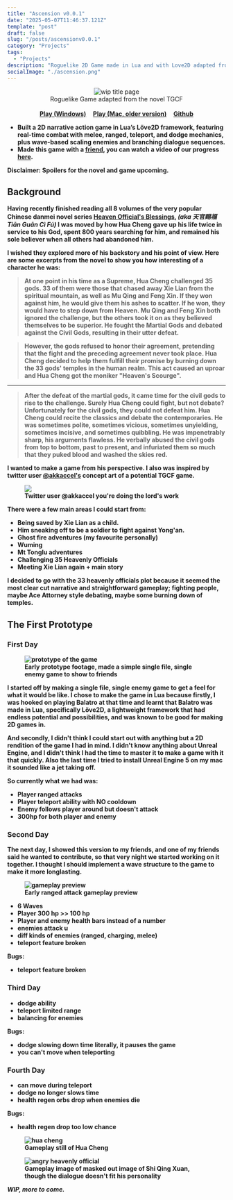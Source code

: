 ```yaml
---
title: "Ascension v0.0.1"
date: "2025-05-07T11:46:37.121Z"
template: "post"
draft: false
slug: "/posts/ascensionv0.0.1"
category: "Projects"
tags:
  - "Projects"
description: "Roguelike 2D Game made in Lua and with Love2D adapted from the novel TGCF"
socialImage: "./ascension.png"
---
```

<figure style="text-align: center;">
  <img src="/ascension.png" alt="wip title page" />
  <figcaption>Roguelike Game adapted from the novel TGCF</figcaption><br>
  <b><div style="display: flex; justify-content: center; gap: 1rem;">
    <a href="https://github.com/kayleecragg/ascension/releases/download/v0.0.1/Ascension_32.zip" target="_blank">Play (Windows)</a>
    <a href="https://github.com/kayleecragg/ascension/releases/download/beta/Ascension_osx.zip" target="_blank">Play (Mac, older version)</a>
    <a href="https://github.com/kayleecragg/ascension" target="_blank">Github</a>
  </div>
  <b>
</figure>

- Built a 2D narrative action game in <strong>Lua’s Löve2D</strong> framework, featuring real-time combat with melee, ranged, teleport, and dodge mechanics, plus wave-based scaling enemies and branching dialogue sequences.
- Made this game with a [friend](https://github.com/its-naptime), you can watch a video of our progress [here](https://youtu.be/FHOgZQkW0RY).

**Disclaimer:** Spoilers for the novel and game upcoming.

## Background

Having recently finished reading all 8 volumes of the very popular Chinese danmei novel series [**Heaven Official's Blessings**](https://en.wikipedia.org/wiki/Heaven_Official%27s_Blessing), *(aka 天官赐福 Tiān Guān Cì Fú)* I was moved by how Hua Cheng gave up his life twice in service to his God, spent 800 years searching for him, and remained his sole believer when all others had abandoned him.

I wished they explored more of his backstory and his point of view. Here are some excerpts from the novel to show you how interesting of a character he was:


> At one point in his time as a Supreme, Hua Cheng challenged 35 gods. 33 of them were those that chased away Xie Lian from the spiritual mountain, as well as Mu Qing and Feng Xin. If they won against him, he would give them his ashes to scatter. If he won, they would have to step down from Heaven. Mu Qing and Feng Xin both ignored the challenge, but the others took it on as they believed themselves to be superior. He fought the Martial Gods and debated against the Civil Gods, resulting in their utter defeat.

>However, the gods refused to honor their agreement, pretending that the fight and the preceding agreement never took place. Hua Cheng decided to help them fulfill their promise by burning down the 33 gods' temples in the human realm. This act caused an uproar and Hua Cheng got the moniker "Heaven's Scourge".
---
> After the defeat of the martial gods, it came time for the civil gods to rise to the challenge. Surely Hua Cheng could fight, but not debate? Unfortunately for the civil gods, they could not defeat him. Hua Cheng could recite the classics and debate the contemporaries. He was sometimes polite, sometimes vicious, sometimes unyielding, sometimes incisive, and sometimes quibbling. He was impenetrably sharp, his arguments flawless. He verbally abused the civil gods from top to bottom, past to present, and infuriated them so much that they puked blood and washed the skies red.

I wanted to make a game from his perspective. I also was inspired by twitter user [@akkaccel's](https://x.com/akkaccel/) concept art of a potential TGCF game. 

<figure>
  <a href="https://x.com/akkaccel/status/1493084468537659393?s=46">
    <img src="/tgcfrpg.jpeg" />
  </a>
  <figcaption>Twitter user @akkaccel you're doing the lord's work</figcaption>
</figure>


There were a few main areas I could start from:

- Being saved by Xie Lian as a child.
- Him sneaking off to be a soldier to fight against Yong'an.
- Ghost fire adventures (my favourite personally)
- Wuming
- Mt Tonglu adventures
- Challenging 35 Heavenly Officials
- Meeting Xie Lian again + main story

I decided to go with the 33 heavenly officials plot because it seemed the most clear cut narrative and straightforward gameplay; fighting people, maybe Ace Attorney style debating, maybe some burning down of temples.

## The First Prototype

### First Day

<figure>
  <img src="/prototype.gif" alt="prototype of the game" />
  <figcaption>Early prototype footage, made a simple single file, single enemy game to show to friends</figcaption>
</figure>

I started off by making a single file, single enemy game to get a feel for what it would be like. I chose to make the game in **Lua** because firstly, I was hooked on playing Balatro at that time and learnt that Balatro was made in Lua, specifically **Löve2D**, a lightweight framework that had endless potential and possibilities, and was known to be good for making 2D games in. 

And secondly, I didn't think I could start out with anything but a 2D rendition of the game I had in mind. I didn't know anything about Unreal Engine, and I didn't think I had the time to master it to make a game with it that quickly. Also the last time I tried to install Unreal Engine 5 on my mac it sounded like a jet taking off.

So currently what we had was:

- Player ranged attacks
- Player teleport ability with NO cooldown
- Enemy follows player around but doesn't attack
- 300hp for both player and enemy

### Second Day

The next day, I showed this version to my friends, and one of my friends said he wanted to contribute, so that very night we started working on it together. I thought I should implement a wave structure to the game to make it more longlasting.

<figure>
  <img src="/ascension3.png" alt="gameplay preview" />
  <figcaption>Early ranged attack gameplay preview</figcaption>
</figure>

- 6 Waves
- Player 300 hp >> 100 hp
- Player and enemy health bars instead of a number
- enemies attack u 
- diff kinds of enemies (ranged, charging, melee)
- teleport feature broken

**Bugs:**
- teleport feature broken

### Third Day

- dodge ability
- teleport limited range
- balancing for enemies

**Bugs:**
- dodge slowing down time literally, it pauses the game
- you can't move when teleporting

### Fourth Day

- can move during teleport
- dodge no longer slows time
- health regen orbs drop when enemies die

**Bugs:**
- health regen drop too low chance

<figure>
  <img src="/ascension1.png" alt="hua cheng" />
  <figcaption>Gameplay still of Hua Cheng</figcaption>
</figure>
<figure>
  <img src="/ascension2.png" alt="angry heavenly official" />
  <figcaption>Gameplay image of masked out image of Shi Qing Xuan, though the dialogue doesn't fit his personality</figcaption>
</figure>

*WIP, more to come.*
